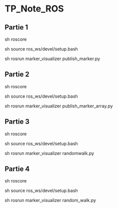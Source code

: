 # TP_Note_ROS



## Partie 1

sh
roscore

sh
source ros_ws/devel/setup.bash

sh
rosrun marker_visualizer publish_marker.py



## Partie 2

sh
roscore

sh
source ros_ws/devel/setup.bash

sh
rosrun marker_visualizer publish_marker_array.py

## Partie 3

sh
roscore

sh
source ros_ws/devel/setup.bash

sh
rosrun marker_visualizer randomwalk.py

## Partie 4

sh
roscore

sh
source ros_ws/devel/setup.bash

sh
rosrun marker_visualizer random_walk.py
